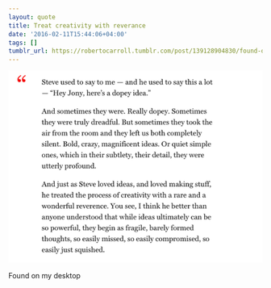 ```yaml
---
layout: quote
title: Treat creativity with reverance
date: '2016-02-11T15:44:06+04:00'
tags: []
tumblr_url: https://robertocarroll.tumblr.com/post/139128904830/found-on-my-desktop
---
```

<img src="/images/quotes/tumblr_o2ehligMUE1u0ytjpo1_1280.png"/>
<p>Found on my desktop</p>
